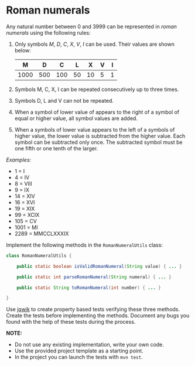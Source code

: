 # Roman numerals

Any natural number between 0 and 3999 can be represented in *roman numerals* using the following rules:

1. Only symbols *M*, *D*, *C*, *X*, *V*, *I* can be used. Their values are shown below:

    |   M  |  D  |  C  | L  |  X | V | I |
    |------|-----|-----|----|----|---|---|
    | 1000 | 500 | 100 | 50 | 10 | 5 | 1 |

2. Symbols M, C, X, I can be repeated consecutively up to three times.
3. Symbols D, L and V can not be repeated.
4. When a symbol of lower value of appears to the right of a symbol of equal or higher value, all symbol values are added.
5. When a symbols of lower value appears to the left of a symbols of higher value, the lower value is subtracted from the higher value. Each symbol can be subtracted only once. The subtracted symbol must be one fifth or one tenth of the larger.

*Examples:*

-    1 = I
-    4 = IV
-    8 = VIII
-    9 = IX
-   14 = XIV
-   16 = XVI
-   19 = XIX
-   99 = XCIX
-  105 = CV
- 1001 = MI
- 2289 = MMCCLXXXIX

Implement the following methods in the `RomanNumeralUtils` class:

```java
class RomanNumeralUtils {

    public static boolean isValidRomanNumeral(String value) { ... }

    public static int parseRomanNumeral(String numeral) { ... }

    public static String toRomanNumeral(int number) { ... }

}
```

Use [jqwik](https://jqwik.net/) to create property based tests verifying these three methods. Create the tests before implementing the methods. Document any bugs you found with the help of these tests during the process.

**NOTE:** 
- Do not use any existing implementation, write your own code. 
- Use the provided project template as a starting point.
- In the project you can launch the tests with `mvn test`.
